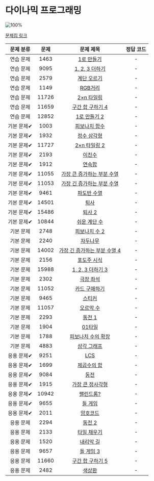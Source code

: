 # 다이나믹 프로그래밍

![100%](https://progress-bar.xyz/0/?scale=44&title=progress&width=500&color=babaca&suffix=/44)

[문제집 링크](https://www.acmicpc.net/workbook/view/7319)

| 문제 분류 | 문제 | 문제 제목 | 정답 코드 |
| :--: | :--: | :--: | :--: |
| 연습 문제 | 1463 | [1로 만들기](https://www.acmicpc.net/problem/1463) | - |
| 연습 문제 | 9095 | [1, 2, 3 더하기](https://www.acmicpc.net/problem/9095) | - |
| 연습 문제 | 2579 | [계단 오르기](https://www.acmicpc.net/problem/2579) | - |
| 연습 문제 | 1149 | [RGB거리](https://www.acmicpc.net/problem/1149) | - |
| 연습 문제 | 11726 | [2×n 타일링](https://www.acmicpc.net/problem/11726) | - |
| 연습 문제 | 11659 | [구간 합 구하기 4](https://www.acmicpc.net/problem/11659) | - |
| 연습 문제 | 12852 | [1로 만들기 2](https://www.acmicpc.net/problem/12852) | - |
| 기본 문제✔ | 1003 | [피보나치 함수](https://www.acmicpc.net/problem/1003) | - |
| 기본 문제✔ | 1932 | [정수 삼각형](https://www.acmicpc.net/problem/1932) | - |
| 기본 문제✔ | 11727 | [2×n 타일링 2](https://www.acmicpc.net/problem/11727) | - |
| 기본 문제✔ | 2193 | [이친수](https://www.acmicpc.net/problem/2193) | - |
| 기본 문제✔ | 1912 | [연속합](https://www.acmicpc.net/problem/1912) | - |
| 기본 문제✔ | 11055 | [가장 큰 증가하는 부분 수열](https://www.acmicpc.net/problem/11055) | - |
| 기본 문제✔ | 11053 | [가장 긴 증가하는 부분 수열](https://www.acmicpc.net/problem/11053) | - |
| 기본 문제✔ | 9461 | [파도반 수열](https://www.acmicpc.net/problem/9461) | - |
| 기본 문제✔ | 14501 | [퇴사](https://www.acmicpc.net/problem/14501) | - |
| 기본 문제✔ | 15486 | [퇴사 2](https://www.acmicpc.net/problem/15486) | - |
| 기본 문제✔ | 10844 | [쉬운 계단 수](https://www.acmicpc.net/problem/10844) | - |
| 기본 문제 | 2748 | [피보나치 수 2](https://www.acmicpc.net/problem/2748) | - |
| 기본 문제 | 2240 | [자두나무](https://www.acmicpc.net/problem/2240) | - |
| 기본 문제 | 14002 | [가장 긴 증가하는 부분 수열 4](https://www.acmicpc.net/problem/14002) | - |
| 기본 문제 | 2156 | [포도주 시식](https://www.acmicpc.net/problem/2156) | - |
| 기본 문제 | 15988 | [1, 2, 3 더하기 3](https://www.acmicpc.net/problem/15988) | - |
| 기본 문제 | 2302 | [극장 좌석](https://www.acmicpc.net/problem/2302) | - |
| 기본 문제 | 11052 | [카드 구매하기](https://www.acmicpc.net/problem/11052) | - |
| 기본 문제 | 9465 | [스티커](https://www.acmicpc.net/problem/9465) | - |
| 기본 문제 | 11057 | [오르막 수](https://www.acmicpc.net/problem/11057) | - |
| 기본 문제 | 2293 | [동전 1](https://www.acmicpc.net/problem/2293) | - |
| 기본 문제 | 1904 | [01타일](https://www.acmicpc.net/problem/1904) | - |
| 기본 문제 | 1788 | [피보나치 수의 확장](https://www.acmicpc.net/problem/1788) | - |
| 기본 문제 | 4883 | [삼각 그래프](https://www.acmicpc.net/problem/4883) | - |
| 응용 문제✔ | 9251 | [LCS](https://www.acmicpc.net/problem/9251) | - |
| 응용 문제✔ | 1699 | [제곱수의 합](https://www.acmicpc.net/problem/1699) | - |
| 응용 문제✔ | 9084 | [동전](https://www.acmicpc.net/problem/9084) | - |
| 응용 문제✔ | 1915 | [가장 큰 정사각형](https://www.acmicpc.net/problem/1915) | - |
| 응용 문제✔ | 10942 | [팰린드롬?](https://www.acmicpc.net/problem/10942) | - |
| 응용 문제✔ | 9655 | [돌 게임](https://www.acmicpc.net/problem/9655) | - |
| 응용 문제✔ | 2011 | [암호코드](https://www.acmicpc.net/problem/2011) | - |
| 응용 문제 | 2294 | [동전 2](https://www.acmicpc.net/problem/2294) | - |
| 응용 문제 | 2133 | [타일 채우기](https://www.acmicpc.net/problem/2133) | - |
| 응용 문제 | 1520 | [내리막 길](https://www.acmicpc.net/problem/1520) | - |
| 응용 문제 | 9657 | [돌 게임 3](https://www.acmicpc.net/problem/9657) | - |
| 응용 문제 | 11660 | [구간 합 구하기 5](https://www.acmicpc.net/problem/11660) | - |
| 응용 문제 | 2482 | [색상환](https://www.acmicpc.net/problem/2482) | - |

